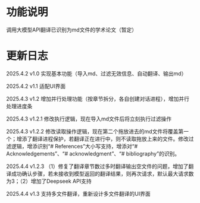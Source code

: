 # 功能说明
调用大模型API翻译已识别为md文件的学术论文（暂定）

# 更新日志
2025.4.2 v1.0 实现基本功能（导入md、过滤无效信息、自动翻译、输出md）

2025.4.2 v1.1 适配UI界面

2025.4.3 v1.2 增加并行处理功能（按章节拆分，各自创建对话进程），增加并行处理进度条

2025.4.3 v1.2.1 修改执行逻辑，现在导入md文件后将立刻执行过滤操作

2025.4.3 v1.2.2 修改读取操作逻辑，现在第二个拖放进去的md文件将覆盖第一个；增添了翻译进程保护，若翻译正在进行中，则不读取拖放上来的文件。修改过滤逻辑，增添识别“# References”大小写支持，增添对“# Acknowledgements”、“# acknowledgment”、“# bibliography”的识别。

2025.4.4 v1.2.3 （1）修复了翻译章节数过多时翻译输出空文件的问题，增加了翻译成功确认步骤，若未接收到模型返回的翻译结果，则再次请求，默认最大请求数为3；（2）增加了Deepseek API支持

2025.4.4 v1.3 支持多文件翻译，重新设计多文件翻译的UI界面
